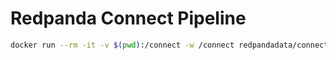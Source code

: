 # Redpanda Connect Pipeline

```bash
docker run --rm -it -v $(pwd):/connect -w /connect redpandadata/connect:4.52 run -r "resources/*.yaml"
```

